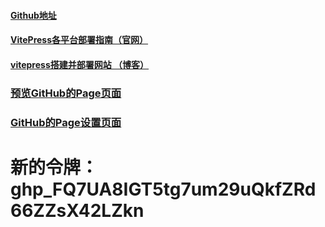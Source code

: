 #### [Github地址](https://github.com/GitHubAsural/VitePressDocs)

#### [VitePress各平台部署指南（官网）](https://vitepress.dev/zh/guide/deploy#github-pages)

#### [vitepress搭建并部署网站 （博客）](https://docs.bugdesigner.cn/docs/Tutorial/vitepress.html#%E5%89%8D%E8%A8%80)

### [预览GitHub的Page页面](https://githubasural.github.io/VitePressSite.github.io/)

### [GitHub的Page设置页面](https://github.com/GitHubAsural/VitePressSite.github.io/settings/pages)

# 新的令牌：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
